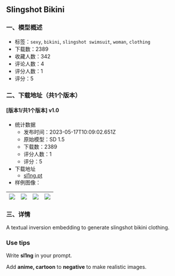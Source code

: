 ## Slingshot Bikini
### 一、模型概述

- 标签：`sexy`, `bikini`, `slingshot swimsuit`, `woman`, `clothing`
- 下载数：2389
- 收藏人数：342
- 评论人数：4
- 评分人数：1
- 评分：5

### 二、下载地址（共1个版本）

#### [版本1/共1个版本] v1.0

- 统计数据
  - 发布时间：2023-05-17T10:09:02.651Z
  - 原始模型：SD 1.5
  - 下载数：2389
  - 评分人数：1
  - 评分：5
- 下载地址
  - [sl1ng.pt](https://civitai.com/api/download/models/73123)
- 样例图像：

| <img src="https://image.civitai.com/xG1nkqKTMzGDvpLrqFT7WA/46e45749-2a24-4b4c-9a04-51e5f24c9bd2/width=450/815829.jpeg" /> | <img src="https://image.civitai.com/xG1nkqKTMzGDvpLrqFT7WA/1f8a6226-b983-4f8f-a523-58d87a02865f/width=450/815827.jpeg" /> | <img src="https://image.civitai.com/xG1nkqKTMzGDvpLrqFT7WA/92d00c64-8b0e-42b7-b0a0-1ee8656334c2/width=450/815831.jpeg" /> | <img src="https://image.civitai.com/xG1nkqKTMzGDvpLrqFT7WA/3263377d-83f2-4205-815a-89869b1c6fae/width=450/815828.jpeg" /> |
| ---- | ---- | ---- | ---- |


### 三、详情
<p>A textual inversion embedding to generate slingshot bikini clothing.</p><p></p><h3>Use tips</h3><p>Write <strong>sl1ng</strong> in your prompt.</p><p>Add <strong>anime, cartoon</strong> to <strong>negative</strong> to make realistic images.</p>